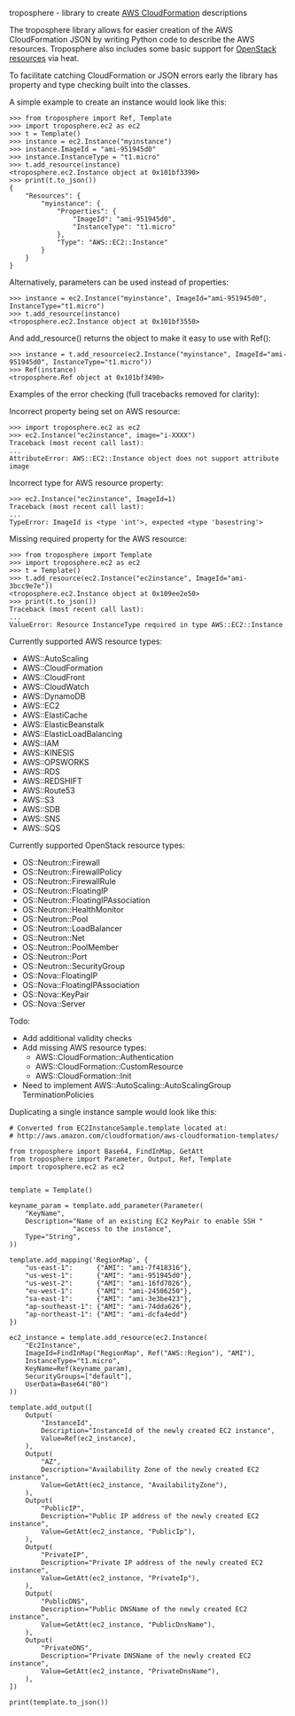 troposphere - library to create [AWS CloudFormation][] descriptions

The troposphere library allows for easier creation of the AWS CloudFormation
JSON by writing Python code to describe the AWS resources. Troposphere also
includes some basic support for [OpenStack resources][] via heat.

To facilitate catching CloudFormation or JSON errors early the library has
property and type checking built into the classes.

A simple example to create an instance would look like this:
```
>>> from troposphere import Ref, Template
>>> import troposphere.ec2 as ec2
>>> t = Template()
>>> instance = ec2.Instance("myinstance")
>>> instance.ImageId = "ami-951945d0"
>>> instance.InstanceType = "t1.micro"
>>> t.add_resource(instance)
<troposphere.ec2.Instance object at 0x101bf3390>
>>> print(t.to_json())
{
    "Resources": {
        "myinstance": {
            "Properties": {
                "ImageId": "ami-951945d0",
                "InstanceType": "t1.micro"
            },
            "Type": "AWS::EC2::Instance"
        }
    }
}
```

Alternatively, parameters can be used instead of properties:
```
>>> instance = ec2.Instance("myinstance", ImageId="ami-951945d0", InstanceType="t1.micro")
>>> t.add_resource(instance)
<troposphere.ec2.Instance object at 0x101bf3550>
```

And add_resource() returns the object to make it easy to use with Ref():
```
>>> instance = t.add_resource(ec2.Instance("myinstance", ImageId="ami-951945d0", InstanceType="t1.micro"))
>>> Ref(instance)
<troposphere.Ref object at 0x101bf3490>
```

Examples of the error checking (full tracebacks removed for clarity):

Incorrect property being set on AWS resource:
```
>>> import troposphere.ec2 as ec2
>>> ec2.Instance("ec2instance", image="i-XXXX")
Traceback (most recent call last):
...
AttributeError: AWS::EC2::Instance object does not support attribute image
```

Incorrect type for AWS resource property:
```
>>> ec2.Instance("ec2instance", ImageId=1)
Traceback (most recent call last):
...
TypeError: ImageId is <type 'int'>, expected <type 'basestring'>
```

Missing required property for the AWS resource:
```
>>> from troposphere import Template
>>> import troposphere.ec2 as ec2
>>> t = Template()
>>> t.add_resource(ec2.Instance("ec2instance", ImageId="ami-3bcc9e7e"))
<troposphere.ec2.Instance object at 0x109ee2e50>
>>> print(t.to_json())
Traceback (most recent call last):
...
ValueError: Resource InstanceType required in type AWS::EC2::Instance
```

Currently supported AWS resource types:
- AWS::AutoScaling
- AWS::CloudFormation
- AWS::CloudFront
- AWS::CloudWatch
- AWS::DynamoDB
- AWS::EC2
- AWS::ElastiCache
- AWS::ElasticBeanstalk
- AWS::ElasticLoadBalancing
- AWS::IAM
- AWS::KINESIS
- AWS::OPSWORKS
- AWS::RDS
- AWS::REDSHIFT
- AWS::Route53
- AWS::S3
- AWS::SDB
- AWS::SNS
- AWS::SQS

Currently supported OpenStack resource types:
- OS::Neutron::Firewall
- OS::Neutron::FirewallPolicy
- OS::Neutron::FirewallRule
- OS::Neutron::FloatingIP
- OS::Neutron::FloatingIPAssociation
- OS::Neutron::HealthMonitor
- OS::Neutron::Pool
- OS::Neutron::LoadBalancer
- OS::Neutron::Net
- OS::Neutron::PoolMember
- OS::Neutron::Port
- OS::Neutron::SecurityGroup
- OS::Nova::FloatingIP
- OS::Nova::FloatingIPAssociation
- OS::Nova::KeyPair
- OS::Nova::Server

Todo:
- Add additional validity checks
- Add missing AWS resource types:
  - AWS::CloudFormation::Authentication
  - AWS::CloudFormation::CustomResource
  - AWS::CloudFormation::Init
- Need to implement AWS::AutoScaling::AutoScalingGroup TerminationPolicies

Duplicating a single instance sample would look like this:

```
# Converted from EC2InstanceSample.template located at:
# http://aws.amazon.com/cloudformation/aws-cloudformation-templates/

from troposphere import Base64, FindInMap, GetAtt
from troposphere import Parameter, Output, Ref, Template
import troposphere.ec2 as ec2


template = Template()

keyname_param = template.add_parameter(Parameter(
    "KeyName",
    Description="Name of an existing EC2 KeyPair to enable SSH "
                "access to the instance",
    Type="String",
))

template.add_mapping('RegionMap', {
    "us-east-1":      {"AMI": "ami-7f418316"},
    "us-west-1":      {"AMI": "ami-951945d0"},
    "us-west-2":      {"AMI": "ami-16fd7026"},
    "eu-west-1":      {"AMI": "ami-24506250"},
    "sa-east-1":      {"AMI": "ami-3e3be423"},
    "ap-southeast-1": {"AMI": "ami-74dda626"},
    "ap-northeast-1": {"AMI": "ami-dcfa4edd"}
})

ec2_instance = template.add_resource(ec2.Instance(
    "Ec2Instance",
    ImageId=FindInMap("RegionMap", Ref("AWS::Region"), "AMI"),
    InstanceType="t1.micro",
    KeyName=Ref(keyname_param),
    SecurityGroups=["default"],
    UserData=Base64("80")
))

template.add_output([
    Output(
        "InstanceId",
        Description="InstanceId of the newly created EC2 instance",
        Value=Ref(ec2_instance),
    ),
    Output(
        "AZ",
        Description="Availability Zone of the newly created EC2 instance",
        Value=GetAtt(ec2_instance, "AvailabilityZone"),
    ),
    Output(
        "PublicIP",
        Description="Public IP address of the newly created EC2 instance",
        Value=GetAtt(ec2_instance, "PublicIp"),
    ),
    Output(
        "PrivateIP",
        Description="Private IP address of the newly created EC2 instance",
        Value=GetAtt(ec2_instance, "PrivateIp"),
    ),
    Output(
        "PublicDNS",
        Description="Public DNSName of the newly created EC2 instance",
        Value=GetAtt(ec2_instance, "PublicDnsName"),
    ),
    Output(
        "PrivateDNS",
        Description="Private DNSName of the newly created EC2 instance",
        Value=GetAtt(ec2_instance, "PrivateDnsName"),
    ),
])

print(template.to_json())
```

[AWS CloudFormation]: http://aws.amazon.com/cloudformation
[OpenStack resources]: http://docs.openstack.org/developer/heat/template_guide/openstack.html
